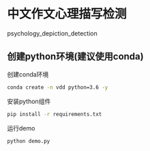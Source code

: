 # 中文作文心理描写检测
psychology_depiction_detection
## 创建python环境(建议使用conda)
创建conda环境
```bash
conda create -n vdd python=3.6 -y
```
安装python组件
```bash
pip install -r requirements.txt
```
运行demo
```bash
python demo.py
```
